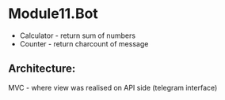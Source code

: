 # Module11.Bot

* Calculator - return sum of numbers
* Counter - return charcount of message

## Architecture:

MVC - where view was realised on API side (telegram interface)
